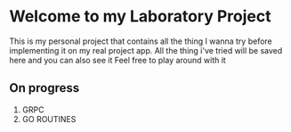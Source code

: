 # Welcome to my Laboratory Project
This is my personal project that contains all the thing I wanna try before implementing it on my real project app. All the thing i've tried will be saved here and you can also see it
Feel free to play around with it

## On progress
1. GRPC
2. GO ROUTINES
